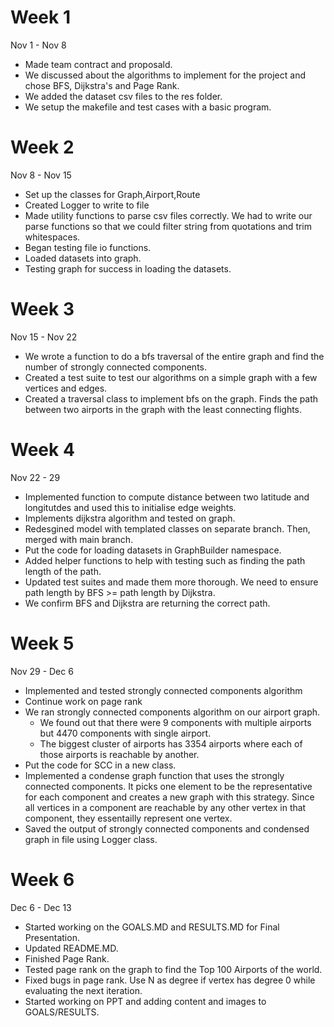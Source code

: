 # Week 1
Nov 1 - Nov 8

* Made team contract and proposald. 
* We discussed about the algorithms to implement for the project and chose BFS, Dijkstra's and Page Rank. 
* We added the dataset csv files to the res folder. 
* We setup the makefile and test cases with a basic program.

# Week 2
Nov 8 - Nov 15

* Set up the classes for Graph,Airport,Route
* Created Logger to write to file
* Made utility functions to parse csv files correctly. We had to write our parse functions so that we could filter string from quotations and trim whitespaces.
* Began testing file io functions.
* Loaded datasets into graph.
* Testing graph for success in loading the datasets. 

# Week 3 
Nov 15 - Nov 22

* We wrote a function to do a bfs traversal of the entire graph and find the number of strongly connected components.
* Created a test suite to test our algorithms on a simple graph with a few vertices and edges.
* Created a traversal class to implement bfs on the graph. Finds the path between two airports in the graph with the least connecting flights. 

# Week 4
Nov 22 - 29

* Implemented function to compute distance between two latitude and longitutdes and used this to initialise edge weights.
* Implements dijkstra algorithm and tested on graph.
* Redesgined model with templated classes on separate branch. Then, merged with main branch. 
* Put the code for loading datasets in GraphBuilder namespace.
* Added helper functions to help with testing such as finding the path length of the path.
* Updated test suites and made them more thorough. We need to ensure path length by BFS >= path length by Dijkstra.
* We confirm BFS and Dijkstra are returning the correct path.

# Week 5
Nov 29 - Dec 6
* Implemented and tested strongly connected components algorithm
* Continue work on page rank
* We ran strongly connected components algorithm on our airport graph.
    * We found out that there were 9 components with multiple airports but 4470 components with single airport. 
    * The biggest cluster of airports has 3354 airports where each of those airports is reachable by another.
* Put the code for SCC in a new class.
* Implemented a condense graph function that uses the strongly connected components. It picks one element to be the 
representative for each component and creates a new graph with this strategy. Since all vertices in a component are
reachable by any other vertex in that component, they essentailly represent one vertex.
* Saved the output of strongly connected components and condensed graph in file using Logger class.

# Week 6
Dec 6 - Dec 13
* Started working on the GOALS.MD and RESULTS.MD for Final Presentation.
* Updated README.MD.
* Finished Page Rank. 
* Tested page rank on the graph to find the Top 100 Airports of the world.
* Fixed bugs in page rank. Use N as degree if vertex has degree 0 while evaluating the next iteration.
* Started working on PPT and adding content and images to GOALS/RESULTS.
